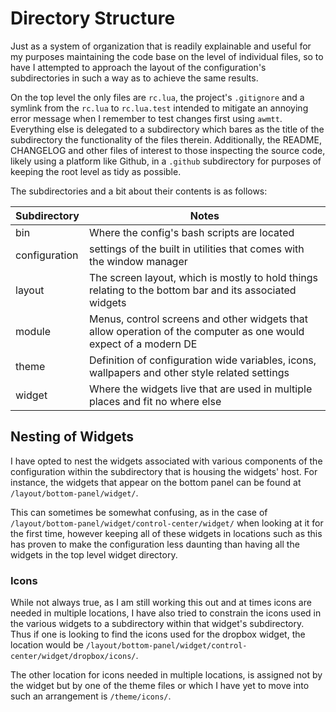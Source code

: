 # Directory Structure 

Just as a system of organization that is readily explainable and useful for my purposes maintaining the code base on the level of individual files, so to have I attempted to approach the layout of the configuration's subdirectories in such a way as to achieve the same results. 

On the top level the only files are `rc.lua`, the project's `.gitignore` and a symlink from the `rc.lua` to `rc.lua.test` intended to mitigate an annoying error message when I remember to test changes first using `awmtt`. Everything else is delegated to a subdirectory which bares as the title of the subdirectory the functionality of the files therein. Additionally, the README, CHANGELOG and other files of interest to those inspecting the source code, likely using a platform like Github, in a `.github` subdirectory for purposes of keeping the root level as tidy as possible. 

The subdirectories and a bit about their contents is as follows:

| Subdirectory  | Notes                                                                                                            |
| ------------- | ---------------------------------------------------------------------------------------------------------------- |
| bin           | Where the config's bash scripts are located                                                                      |
| configuration | settings of the built in utilities that comes with the window manager                                            |
| layout        | The screen layout, which is mostly to hold things relating to the bottom bar and its associated widgets          |
| module        | Menus, control screens and other widgets that allow operation of the computer as one would expect of a modern DE |
| theme         | Definition of configuration wide variables, icons, wallpapers and other style related settings                   |
| widget        | Where the widgets live that are used in multiple places and fit no where else                                    |

## Nesting of Widgets

I have opted to nest the widgets associated with various components of the configuration within the subdirectory that is housing the widgets' host. For instance, the widgets that appear on the bottom panel can be found at `/layout/bottom-panel/widget/`. 

This can sometimes be somewhat confusing, as in the case of `/layout/bottom-panel/widget/control-center/widget/` when looking at it for the first time, however keeping all of these widgets in locations such as this has proven to make the configuration less daunting than having all the widgets in the top level widget directory. 

### Icons

While not always true, as I am still working this out and at times icons are needed in multiple locations, I have also tried to constrain the icons used in the various widgets to a subdirectory within that widget's subdirectory. Thus if one is looking to find the icons used for the dropbox widget, the location would be `/layout/bottom-panel/widget/control-center/widget/dropbox/icons/`. 

The other location for icons needed in multiple locations, is assigned not by the widget but by one of the theme files or which I have yet to move into such an arrangement is `/theme/icons/`. 

